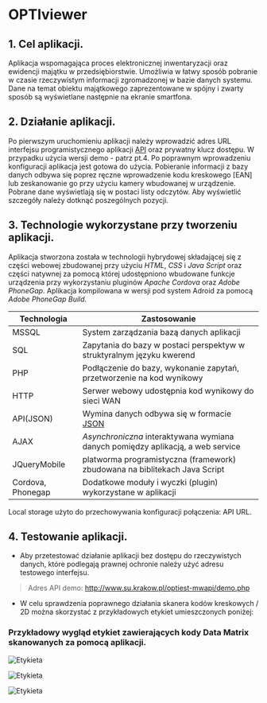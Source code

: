 OPTIviewer
==========
## 1. Cel aplikacji.

  Aplikacja wspomagająca proces elektronicznej inwentaryzacji oraz ewidencji majątku w przedsiębiorstwie.
Umożliwia w łatwy sposób pobranie w czasie rzeczywistym informacji zgromadzonej w bazie danych systemu.
Dane na temat obiektu majątkowego zaprezentowane w spójny i zwarty sposób są wyświetlane następnie na ekranie smartfona.

## 2. Działanie aplikacji.
  
  Po pierwszym uruchomieniu aplikacji należy wprowadzić adres URL interfejsu programistycznego aplikacji [API](https://pl.wikipedia.org/wiki/Application_Programming_Interface) oraz prywatny klucz dostępu. 
  W przypadku użycia wersji demo - patrz pt.4.
  Po poprawnym wprowadzeniu konfiguracji aplikacja jest gotowa do użycia. Pobieranie informacji z bazy danych odbywa się poprez ręczne wprowadzenie kodu kreskowego [EAN] lub zeskanowanie go przy użyciu kamery wbudowanej w urządzenie. Pobrane dane wyświetlają się w postaci listy odczytów. Aby wyświetlić szczegóły należy dotknąć poszególnych pozycji.

## 3. Technologie wykorzystane przy tworzeniu aplikacji.

  Aplikacja stworzona została w technologii hybrydowej składającej się z części webowej zbudowanej przy użyciu *_HTML_*, *_CSS_* i *_Java Script_* oraz części natywnej za pomocą której udostępniono wbudowane funkcje urządzenia przy wykorzystaniu pluginów *Apache Cordova* oraz *Adobe PhoneGap*. Aplikacja kompilowana w wersji pod system Adroid za pomocą *Adobe PhoneGap Build*.

| Technologia | Zastosowanie |
| ----------- | ------------ |
| MSSQL | System zarządzania bazą danych aplikacji | 
| SQL | Zapytania do bazy w postaci perspektyw w struktyralnym języku kwerend |
| PHP | Podłączenie do bazy, wykonanie zapytań, przetworzenie na kod wynikowy | 
| HTTP | Serwer webowy udostępnia kod wynikowy do sieci WAN |  
| API(JSON) | Wymina danych odbywa się w formacie [JSON](https://www.w3schools.com/js/js_json_intro.asp)  |
| AJAX  | _Asynchroniczna_ interaktywana wymiana danych pomiędzy aplikacją, a web service | 
| JQueryMobile | platworma programistyczna (framework) zbudowana na biblitekach Java Script |  
| Cordova, Phonegap  | Dodatkowe moduły i wyczki (plugin) wykorzystane w aplikacji |    

Local storage użyto do przechowywania konfiguracji połączenia: API URL.

## 4. Testowanie aplikacji.
* Aby przetestować działanie aplikacji bez dostępu do rzeczywistych danych, które podlegają prawnej ochronie należy użyć adresu testowego interfejsu.

> Adres API demo: http://www.su.krakow.pl/optiest-mwapi/demo.php

* W celu sprawdzenia poprawnego działania skanera kodów kreskowych / 2D można skorzystać z przykładowych etykiet umieszczonych poniżej:

### Przykładowy wygląd etykiet zawierających kody **Data Matrix** skanowanych za pomocą aplikacji. 

![Etykieta](http://www.su.krakow.pl/optiest-mwapi/2017-04-22%2023_23_08-Wydruk%20etykiety%20%C5%9Brodka%20trwa%C5%82ego.png "0000043086")

![Etykieta](http://www.su.krakow.pl/optiest-mwapi/2017-04-22%2023_21_06-Wydruk%20etykiety%20%C5%9Brodka%20trwa%C5%82ego.png "0000043086")

![Etykieta](http://www.su.krakow.pl/optiest-mwapi/2017-04-22%2023_18_19-Wydruk%20etykiety%20%C5%9Brodka%20trwa%C5%82ego.png "0000043086")

